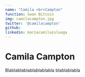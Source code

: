 ```yaml
---
name: "Camila <br>Campton"
function: Swan Bitcoin
img: camilacampton.jpg
twitter: '@camilacampton'
github: 
linkedin: mariacamilazuluaga
---
```


# Camila Campton
 
Blablablablablablablabla
blablablabla

